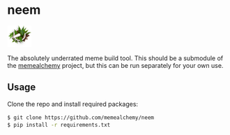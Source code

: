 # neem

<img src="item.png" height="50">

The absolutely underrated meme build tool. This should be a submodule of the [memealchemy](https://github.com/memealchemy/memealchemy) project, but this can be run separately for your own use.

## Usage

Clone the repo and install required packages:
```bash
$ git clone https://github.com/memealchemy/neem
$ pip install -r requirements.txt
```

